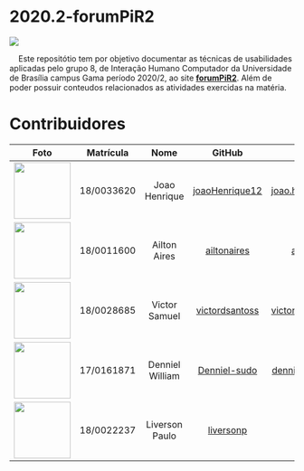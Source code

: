 # 2020.2-forumPiR2

<div style="margin: 0 auto;">
<img style="display:block;margin: 0 auto;" src="https://i.servimg.com/u/f10/14/08/96/79/logo210.png" />
</div>

<p style="text-align:justify">

&nbsp;&nbsp;&nbsp;&nbsp;Este repositótio tem por objetivo documentar as técnicas de usabilidades aplicadas pelo grupo 8, de Interação Humano Computador da Universidade de Brasília 
campus Gama período 2020/2, ao site [**forumPiR2**](https://pir2.forumeiros.com/). Além de poder possuir conteudos relacionados as atividades exercidas na matéria.
</p>

# Contribuidores

|Foto|Matrícula | Nome | GitHub | E-mail|
|:--:|:--:|:--:|:--:|:--:|
| <img src="../media/team/joao.png" width="100">| 18/0033620 | Joao Henrique | [joaoHenrique12](https://github.com/JoaoHenrique12) |joao.henrique1299@hotmail.com 
 | <img src="../media/team/ailton.jpeg" width="100">| 18/0011600 | Ailton Aires | [ailtonaires](https://github.com/ailtonaires) | ailtonaires5@gmail.com
| <img src="../media/team/victor.jpeg" width="100">| 18/0028685 | Victor Samuel | [victordsantoss](https://github.com/victordsantoss) | victor.samuelsantoss@gmail.com
| <img src="../media/team/denniel.jpeg" width="100">| 17/0161871  | Denniel William | [Denniel-sudo](https://github.com/Denniel-sudo) | dennielwilliamr.email@gmail.com
| <img src="../media/team/liverson.png" width="100">| 18/0022237 | Liverson Paulo | [liversonp](https://github.com/liversonp)| liverson.p@gmail.com

